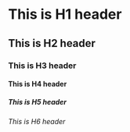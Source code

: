 # This is H1 header #
## This is H2 header ##
### This is H3 header ###
#### This is H4 header ####
##### This is H5 header #####
###### This is H6 header ######
